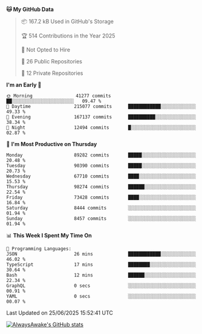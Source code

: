 <!--START_SECTION:waka-->
**🐱 My GitHub Data** 

> 📦 167.2 kB Used in GitHub's Storage 
 > 
> 🏆 514 Contributions in the Year 2025
 > 
> 🚫 Not Opted to Hire
 > 
> 📜 26 Public Repositories 
 > 
> 🔑 12 Private Repositories 
 > 
**I'm an Early 🐤** 

```text
🌞 Morning                41277 commits       ██░░░░░░░░░░░░░░░░░░░░░░░   09.47 % 
🌆 Daytime                215077 commits      ████████████░░░░░░░░░░░░░   49.33 % 
🌃 Evening                167137 commits      ██████████░░░░░░░░░░░░░░░   38.34 % 
🌙 Night                  12494 commits       █░░░░░░░░░░░░░░░░░░░░░░░░   02.87 % 
```
📅 **I'm Most Productive on Thursday** 

```text
Monday                   89282 commits       █████░░░░░░░░░░░░░░░░░░░░   20.48 % 
Tuesday                  90390 commits       █████░░░░░░░░░░░░░░░░░░░░   20.73 % 
Wednesday                67710 commits       ████░░░░░░░░░░░░░░░░░░░░░   15.53 % 
Thursday                 98274 commits       ██████░░░░░░░░░░░░░░░░░░░   22.54 % 
Friday                   73428 commits       ████░░░░░░░░░░░░░░░░░░░░░   16.84 % 
Saturday                 8444 commits        ░░░░░░░░░░░░░░░░░░░░░░░░░   01.94 % 
Sunday                   8457 commits        ░░░░░░░░░░░░░░░░░░░░░░░░░   01.94 % 
```


📊 **This Week I Spent My Time On** 

```text
💬 Programming Languages: 
JSON                     26 mins             ████████████░░░░░░░░░░░░░   46.02 % 
TypeScript               17 mins             ████████░░░░░░░░░░░░░░░░░   30.64 % 
Bash                     12 mins             ██████░░░░░░░░░░░░░░░░░░░   22.34 % 
GraphQL                  0 secs              ░░░░░░░░░░░░░░░░░░░░░░░░░   00.91 % 
YAML                     0 secs              ░░░░░░░░░░░░░░░░░░░░░░░░░   00.07 % 
```


 Last Updated on 25/06/2025 15:52:41 UTC
<!--END_SECTION:waka-->

[![AlwaysAwake's GitHub stats](https://github-readme-stats.vercel.app/api?username=AlwaysAwake&show_icons=true&theme=github_dark&count_private=true)](https://github.com/AlwaysAwake/AlwaysAwake)
